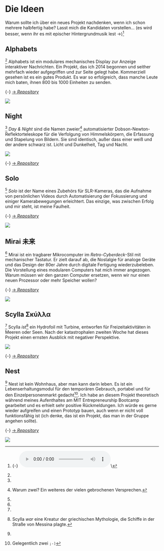 # Die Ideen
Warum sollte ich über ein neues Projekt nachdenken, wenn ich schon mehrere halbfertig habe? Lasst mich die Kandidaten vorstellen... (es wird besser, wenn ihr es mit epischer Hintergrundmusik lest →)[^100]

[^100]:
    {-} <audio controls>
    <source src="../../files/final/defend.m4a" type="audio/mp4">
    Dein Browser unterstützt das Audioelement nicht.
    </audio>\

## Alphabets 
[^101] Alphabets ist ein modulares mechanisches Display zur Anzeige interaktiver Nachrichten. Ein Projekt, das ich 2014 begonnen und seither mehrfach wieder aufgegriffen und zur Seite gelegt habe. Kommerziell gesehen ist es ein gutes Produkt. Es war so erfolgreich, dass manche Leute mich baten, ihnen 800 bis 1000 Einheiten zu senden.

[^101]:
  {-} [→ *Repository*](https://github.com/TheBeachLab/alphabets)

![](../../img/final/alphabets.webp)

## Night
[comment1]: <> (Anmerkung für den Übersetzer: 'Night' ist ein Eigenname und sollte nicht übersetzt werden)
[^102]  *Day & Night* sind die Namen zweier[^103] automatisierter Dobson-Newton-Reflektorteleskope für die Verfolgung von Himmelskörpern, die Erfassung und Stapelung von Bildern. Sie sind identisch, außer dass einer weiß und der andere schwarz ist. Licht und Dunkelheit, Tag und Nacht. 

![](../../img/final/daynight.webp)

[^102]:
  {-} [→ *Repository*](https://github.com/TheBeachLab/day-and-night)
[^103]: 
    Warum zwei? Ein weiteres der vielen gebrochenen Versprechen.

## Solo
[comment2]: <> (Anmerkung für den Übersetzer: 'Solo' ist ein Eigenname und sollte nicht übersetzt werden)
[^104] *Solo* ist der Name eines Zubehörs für SLR-Kameras, das die Aufnahme von persönlichen Videos durch Automatisierung der Fokussierung und einiger Kamerabewegungen erleichtert. Das einzige, was zwischen Erfolg und mir steht, ist meine Faulheit.

[^104]:
  {-} [→ *Repository*](https://github.com/TheBeachLab/solo)

![](../../img/final/solo.webp)


## Mirai 未来
[^105] Mirai ist ein tragbarer Mikrocomputer im *Retro-Cyberdeck*-Stil mit mechanischer Tastatur. Er zielt darauf ab, die Nostalgie für analoge Geräte und das Design der 80er Jahre durch digitale Fertigung wiederzubeleben. Die Vorstellung eines modularen Computers hat mich immer angezogen. Warum müssen wir den ganzen Computer ersetzen, wenn wir nur einen neuen Prozessor oder mehr Speicher wollen?

[^105]:
  {-} [→ *Repository*](https://github.com/TheBeachLab/mirai)

![](../../img/final/mirai.webp)

## Scylla Σκύλλα
 [^106] Scylla *ist*[^107] ein Hydrofoil mit Turbine, entworfen für Freizeitaktivitäten in Meeren oder Seen. Nach der katastrophalen zweiten Woche hat dieses Projekt einen ernsten Ausblick mit negativer Perspektive.

 ![](../../img/final/scylla.webp)

[^106]:
  {-} [→ *Repository*](https://github.com/TheBeachLab/scylla)
[^107]: Scylla *war* eine Kreatur der griechischen Mythologie, die Schiffe in der Straße von Messina plagte.

## Nest 
 [^108] Nest ist kein Wohnhaus, aber man kann darin leben. Es ist ein Lebenserhaltungsmodul für den temporären Gebrauch, portabel und für den Einzelpersonenmarkt gedacht[^109]. Ich habe an diesem Projekt theoretisch während meines Aufenthaltes am MIT Entrepreneurship Bootcamp gearbeitet und es erhielt sehr positive Rückmeldungen. Ich würde es gerne wieder aufgreifen und einen Prototyp bauen, auch wenn er nicht voll funktionsfähig ist (ich denke, das ist ein Projekt, das man in der Gruppe angehen sollte).

[^108]:
  {-} [→ *Repository*](https://github.com/TheBeachLab/nest)

[^109]:
    Gelegentlich zwei `;-)`

![](../../img/final/nest.webp)

